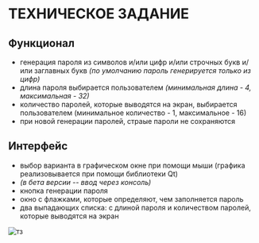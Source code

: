 # **ТЕХНИЧЕСКОЕ ЗАДАНИЕ**

## **Функционал**
- генерация пароля из символов и/или цифр и/или строчных букв и/или заглавных букв *(по умолчанию пароль генерируется только из цифр)*
- длина пароля выбирается пользователем *(минимальная длина - 4, максимальная - 32)*
- количество паролей, которые выводятся на экран, выбирается пользователем (минимальное количество - 1, максимальное - 16)
- при новой генерации паролей, страые пароли не сохраняются 

## **Интерфейс**
- выбор варианта в графическом окне при помощи мыши (графика реализовывается при помощи библиотеки Qt)
- *(в бета версии -- ввод через консоль)*
- кнопка генерации пароля
- окно с флажками, которые определяют, чем заполняется пароль
- два выпадающих списка: с длиной пароля и количеством паролей, которые выводятся на экран

![тз](https://user-images.githubusercontent.com/124140099/226863173-bd5ca13d-2bd0-4b03-8a96-21b3f4210820.png)
